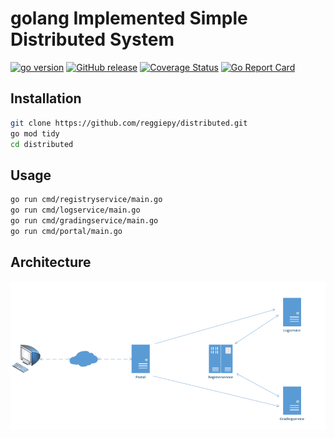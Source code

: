 # golang Implemented Simple Distributed System

[comment]: <> "[![Build Status]&#40;https://travis-ci.org/reggiepy/distributed.svg?branch=master&#41;]&#40;https://travis-ci.org/reggiepy/distributed&#41;"

[comment]: <> "[![Coverage Status]&#40;https://coveralls.io/repos/github/reggiepy/distributed/badge.svg?branch=master&#41;]&#40;https://coveralls.io/github/reggiepy/distributed?branch=master&#41;"
[![go version](https://img.shields.io/badge/go-1.16-success.svg?style=flat)]()
[![GitHub release](https://img.shields.io/badge/build-pass-success.svg?style=flat)]()
[![Coverage Status](https://img.shields.io/badge/coverage-80%25-success.svg?style=flat)]()
[![Go Report Card](https://goreportcard.com/badge/github.com/reggiepy/distributed)](https://goreportcard.com/report/github.com/reggiepy/distributed)

## Installation

```bash
git clone https://github.com/reggiepy/distributed.git
go mod tidy
cd distributed
```

## Usage

```bash
go run cmd/registryservice/main.go
go run cmd/logservice/main.go
go run cmd/gradingservice/main.go
go run cmd/portal/main.go
```

## Architecture

![image-20220328155409148](README.assets/image-20220328155409148.png)